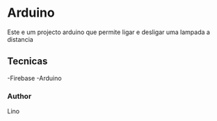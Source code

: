 # Arduino
Este e um projecto arduino que permite ligar e desligar uma lampada a distancia

## Tecnicas
-Firebase
-Arduino

### Author
Lino